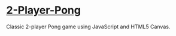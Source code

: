 # [2-Player-Pong](http://anisledge.github.io/games/pong.html)
Classic 2-player Pong game using JavaScript and HTML5 Canvas.
